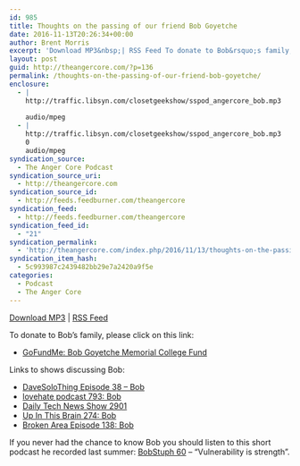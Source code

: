 ```yaml
---
id: 985
title: Thoughts on the passing of our friend Bob Goyetche
date: 2016-11-13T20:26:34+00:00
author: Brent Morris
excerpt: 'Download MP3&nbsp;| RSS Feed To donate to Bob&rsquo;s family, please click on this link: GoFundMe: Bob Goyetche Memorial College Fund Links to shows discussing Bob: DaveSoloThing Episode 38 &ndash; Bob lovehate podcast 793: Bob Daily Tech News Show 2901 Up In This Brain 274: Bob Broken Area Episode 138: Bob If you never had the &hellip; <a href="http://theangercore.com/index.php/2016/11/13/thoughts-on-the-passing-of-our-friend-bob-goyetche/">Continue reading<span> "Thoughts on the passing of our friend Bob Goyetche"</span></a>'
layout: post
guid: http://theangercore.com/?p=136
permalink: /thoughts-on-the-passing-of-our-friend-bob-goyetche/
enclosure:
  - |
    http://traffic.libsyn.com/closetgeekshow/sspod_angercore_bob.mp3
    
    audio/mpeg
  - |
    http://traffic.libsyn.com/closetgeekshow/sspod_angercore_bob.mp3
    0
    audio/mpeg
syndication_source:
  - The Anger Core Podcast
syndication_source_uri:
  - http://theangercore.com
syndication_source_id:
  - http://feeds.feedburner.com/theangercore
syndication_feed:
  - http://feeds.feedburner.com/theangercore
syndication_feed_id:
  - "21"
syndication_permalink:
  - 'http://theangercore.com/index.php/2016/11/13/thoughts-on-the-passing-of-our-friend-bob-goyetche/?utm_source=rss&amp;utm_medium=rss'
syndication_item_hash:
  - 5c993987c2439482bb29e7a2420a9f5e
categories:
  - Podcast
  - The Anger Core
---
```

[Download MP3](http://traffic.libsyn.com/closetgeekshow/sspod_angercore_bob.mp3?utm_source=rss&utm_medium=rss) | [RSS Feed](http://feeds.feedburner.com/theangercore?utm_source=rss&utm_medium=rss)

To donate to Bob&#8217;s family, please click on this link:

  * [GoFundMe: Bob Goyetche Memorial College Fund](https://www.gofundme.com/bobgoyetche?utm_source=rss&utm_medium=rss "Link: https://www.gofundme.com/bobgoyetche?utm_source=rss&utm_medium=rss")

Links to shows discussing Bob:

  * [DaveSoloThing Episode 3](http://davebrodbeck.com/davesolothing/2016/11/11/episode-38-bob.html?utm_source=rss&utm_medium=rss)[8 &#8211; Bob](http://davebrodbeck.com/davesolothing/2016/11/11/episode-38-bob.html?utm_source=rss&utm_medium=rss)
  * [lovehate podcast 793: Bob](http://lovehatethings.com/lovehate-podcast-793-bob?utm_source=rss&utm_medium=rss)
  * [Daily Tech News Show 2901](http://www.dailytechnewsshow.com/dtns-2901-veterans-day/?utm_source=rss&utm_medium=rss)
  * [Up In This Brain 274: Bob](http://upinthisbrain.com/up-in-this-brain-274-bob?utm_source=rss&utm_medium=rss)
  * [Broken Area Episode 138: Bob](http://broken-area.com/blog/2016/11/12/episode-138-bob?utm_source=rss&utm_medium=rss)

If you never had the chance to know Bob you should listen to this short podcast he recorded last summer: [BobStuph 60](https://bobstuph.blogspot.ca/2016/07/bob-60.html?utm_source=rss&utm_medium=rss) &#8211; &#8220;Vulnerability is strength&#8221;.